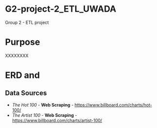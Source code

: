 # G2-project-2_ETL_UWADA
Group 2 - ETL project

# Purpose
XXXXXXXX

# ERD and 


## Data Sources
- *The Hot 100* - **Web Scraping** - https://www.billboard.com/charts/hot-100/
- *The Artist 100* - **Web Scraping** - https://www.billboard.com/charts/artist-100/
